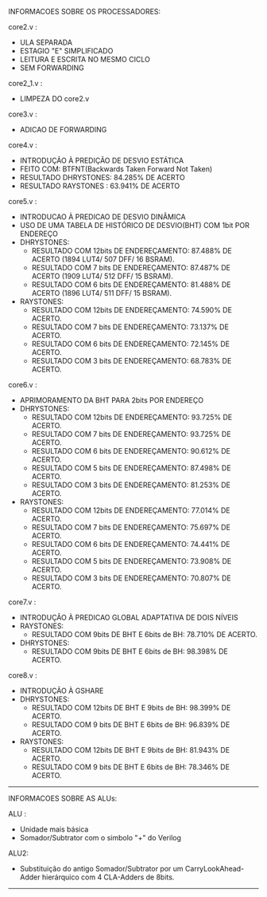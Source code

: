 
INFORMACOES SOBRE OS PROCESSADORES:

core2.v :
 - ULA SEPARADA
 - ESTAGIO "E" SIMPLIFICADO
 - LEITURA E ESCRITA NO MESMO CICLO
 - SEM FORWARDING

core2_1.v :
 - LIMPEZA DO core2.v

core3.v :
 - ADICAO DE FORWARDING

core4.v :
 - INTRODUÇÃO À PREDIÇÃO DE DESVIO ESTÁTICA
 - FEITO COM: BTFNT(Backwards Taken Forward Not Taken)
 - RESULTADO DHRYSTONES: 84.285% DE ACERTO
 - RESULTADO RAYSTONES : 63.941% DE ACERTO

core5.v :
 - INTRODUCAO À PREDICAO DE DESVIO DINÂMICA
 - USO DE UMA TABELA DE HISTÓRICO DE DESVIO(BHT) COM 1bit POR ENDEREÇO
 - DHRYSTONES:
	 - RESULTADO COM 12bits DE ENDEREÇAMENTO: 87.488% DE ACERTO (1894 LUT4/ 507 DFF/ 16 BSRAM).
	 - RESULTADO COM 7 bits DE ENDEREÇAMENTO: 87.487% DE ACERTO (1909 LUT4/ 512 DFF/ 15 BSRAM).
	 - RESULTADO COM 6 bits DE ENDEREÇAMENTO: 81.488% DE ACERTO (1896 LUT4/ 511 DFF/ 15 BSRAM).
 - RAYSTONES:
	 - RESULTADO COM 12bits DE ENDEREÇAMENTO: 74.590% DE ACERTO.
	 - RESULTADO COM 7 bits DE ENDEREÇAMENTO: 73.137% DE ACERTO.
	 - RESULTADO COM 6 bits DE ENDEREÇAMENTO: 72.145% DE ACERTO.
	 - RESULTADO COM 3 bits DE ENDEREÇAMENTO: 68.783% DE ACERTO.

core6.v :
 - APRIMORAMENTO DA BHT PARA 2bits POR ENDEREÇO
 - DHRYSTONES:
	 - RESULTADO COM 12bits DE ENDEREÇAMENTO: 93.725% DE ACERTO.
	 - RESULTADO COM 7 bits DE ENDEREÇAMENTO: 93.725% DE ACERTO.
	 - RESULTADO COM 6 bits DE ENDEREÇAMENTO: 90.612% DE ACERTO.
	 - RESULTADO COM 5 bits DE ENDEREÇAMENTO: 87.498% DE ACERTO.
	 - RESULTADO COM 3 bits DE ENDEREÇAMENTO: 81.253% DE ACERTO.
 - RAYSTONES:
	 - RESULTADO COM 12bits DE ENDEREÇAMENTO: 77.014% DE ACERTO.
	 - RESULTADO COM 7 bits DE ENDEREÇAMENTO: 75.697% DE ACERTO.
	 - RESULTADO COM 6 bits DE ENDEREÇAMENTO: 74.441% DE ACERTO.
	 - RESULTADO COM 5 bits DE ENDEREÇAMENTO: 73.908% DE ACERTO.
	 - RESULTADO COM 3 bits DE ENDEREÇAMENTO: 70.807% DE ACERTO.

core7.v :
 - INTRODUÇÃO À PREDICAO GLOBAL ADAPTATIVA DE DOIS NÍVEIS
 - RAYSTONES: 
	- RESULTADO COM 9bits DE BHT E 6bits de BH: 78.710% DE ACERTO.
 - DHRYSTONES: 
	- RESULTADO COM 9bits DE BHT E 6bits de BH: 98.398% DE ACERTO.

core8.v :
 - INTRODUÇÃO À GSHARE 
 - DHRYSTONES: 
	- RESULTADO COM 12bits DE BHT E 9bits de BH: 98.399% DE ACERTO.
	- RESULTADO COM 9 bits DE BHT E 6bits de BH: 96.839% DE ACERTO.
 - RAYSTONES: 
	- RESULTADO COM 12bits DE BHT E 9bits de BH: 81.943% DE ACERTO.
	- RESULTADO COM 9 bits DE BHT E 6bits de BH: 78.346% DE ACERTO.

------------------------------------------------------------------------------------------------------------
INFORMACOES SOBRE AS ALUs:

ALU :
 - Unidade mais básica
 - Somador/Subtrator com o simbolo "+" do Verilog

ALU2:
 - Substituição do antigo Somador/Subtrator por um 
 CarryLookAhead-Adder hierárquico com 4 CLA-Adders 
 de 8bits.
------------------------------------------------------------------------------------------------------------
